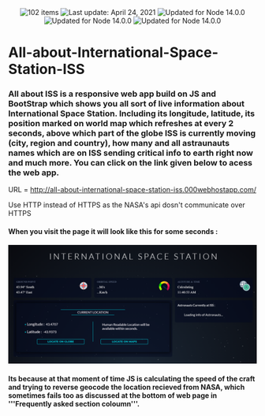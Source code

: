 
<div align="center">
  <img src="https://img.shields.io/badge/User%20Count-8-blue" alt="102 items">    <img id="last-update-badge" src="https://img.shields.io/badge/Open%20Source-%E2%9D%A4%EF%B8%8F-green" alt="Last update: April 24, 2021">    <img src="https://img.shields.io/badge/Libraries-Discord-red" alt="Updated for Node 14.0.0">     <img src="https://img.shields.io/badge/Libraries-Discord--Webhook-red" alt="Updated for Node 14.0.0">    <img src="https://img.shields.io/badge/Last%20Update-4%2F%20May%2F%202021-yellowgreen" alt="Updated for Node 14.0.0">
</div>

# All-about-International-Space-Station-ISS
### All about ISS is a responsive web app build on JS and BootStrap which shows you all sort of live information about International Space Station. Including its longitude, latitude, its position marked on world map which refreshes at every 2 seconds, above which part of the globe ISS is currently moving (city, region and country), how many and all astraunauts names which are on ISS sending critical info to earth right now and much more. You can click on the link given below to acess the web app.

URL = http://all-about-international-space-station-iss.000webhostapp.com/

Use HTTP instead of HTTPS as the NASA's api dosn't communicate over HTTPS 

#### When you visit the page it will look like this for some seconds : 
![GitHub Logo](/components/ss1.png)
#### Its because at that moment of time JS is calculating the speed of the craft and trying to reverse geocode the location recieved from NASA, which sometimes fails too as discussed at the bottom of web page in '''Frequently asked section coloumn'''.
